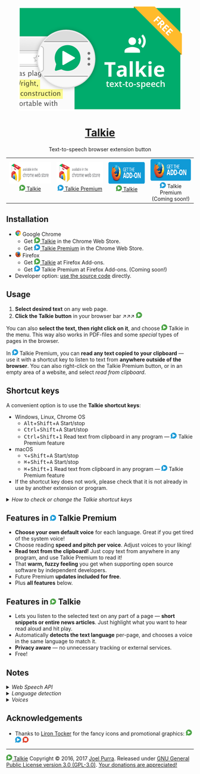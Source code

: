 <p align="center">
  <a href="https://joelpurra.com/projects/talkie/"><img src="./resources/tile/free/440x280/2017-07-30.png" alt="Talkie logotype, a speech bubble with a play button inside" width="440" height="280" border="0" /></a>
</p>
<h1 align="center">
  <a href="https://joelpurra.com/projects/talkie/">Talkie</a>
</h1>
<p align="center">
  Text-to-speech browser extension button
</p>
<table>
  <tr>
    <td align="center">
      <a href="https://chrome.google.com/webstore/detail/enfbcfmmdpdminapkflljhbfeejjhjjk"><img src="./resources/chrome-web-store/ChromeWebStore_Badge_v2_206x58.png" alt="Talkie is available for installation from the Chrome Web Store" width="206" height="58" border="0" /><br /><img src="./resources/icon/free/icon-play/icon-16x16.png" alt="Talkie play button" width="16" height="16" border="0" /> Talkie</a><br />&nbsp;
    </td>
    <td align="center">
      <a href="https://chrome.google.com/webstore/detail/madmpgibncancdmkjflnifcdakndkngo"><img src="./resources/chrome-web-store/ChromeWebStore_Badge_v2_206x58.png" alt="Talkie Premium is available for installation from the Chrome Web Store" width="206" height="58" border="0" /><br /><img src="./resources/icon/premium/icon-play/icon-16x16.png" alt="Talkie Premium play button" width="16" height="16" border="0" /> Talkie Premium</a><br />&nbsp;
    </td>
    <td align="center">
      <a href="https://addons.mozilla.org/en-US/firefox/addon/talkie/"><img src="./resources/firefox-amo/AMO-button_1.png" alt="Talkie is available for installation from the Chrome Web Store" width="172" height="60" border="0" /><br /><img src="./resources/icon/free/icon-play/icon-16x16.png" alt="Talkie play button" width="16" height="16" border="0" /> Talkie</a><br />&nbsp;
    </td>
    <td align="center">
      <a href="https://joelpurra.com/projects/talkie/#premium"><img src="./resources/firefox-amo/AMO-button_1.png" alt="Talkie is available for installation from the Chrome Web Store" width="172" height="60" border="0" /></a><br /><img src="./resources/icon/premium/icon-play/icon-16x16.png" alt="Talkie Premium play button" width="16" height="16" border="0" /> Talkie Premium<br />(Coming soon!)
    </td>
  </tr>
</table>



## Installation

- <img src="./resources/browser-logo/chrome_16x16.png" alt="Firefox logo" width="16" height="16" border="0" /> Google Chrome
  - Get <a href="https://chrome.google.com/webstore/detail/enfbcfmmdpdminapkflljhbfeejjhjjk"><img src="./resources/icon/free/icon-play/icon-16x16.png" alt="Talkie play button" width="16" height="16" border="0" /> Talkie</a> in the Chrome Web Store.
  - Get <a href="https://chrome.google.com/webstore/detail/madmpgibncancdmkjflnifcdakndkngo"><img src="./resources/icon/premium/icon-play/icon-16x16.png" alt="Talkie Premium play button" width="16" height="16" border="0" /> Talkie Premium</a> in the Chrome Web Store.
- <img src="./resources/browser-logo/firefox_16x16.png" alt="Firefox logo" width="16" height="16" border="0" /> Firefox
  - Get <a href="https://addons.mozilla.org/en-US/firefox/addon/talkie/"><img src="./resources/icon/free/icon-play/icon-16x16.png" alt="Talkie play button" width="16" height="16" border="0" /> Talkie</a> at Firefox Add-ons.
  - Get <img src="./resources/icon/premium/icon-play/icon-16x16.png" alt="Talkie Premium play button" width="16" height="16" border="0" /> Talkie Premium at Firefox Add-ons. (Coming soon!)
- Developer option: [use the source code](DEVELOP.md) directly.



## Usage

1. **Select desired text** on any web page.
1. **Click the Talkie button** in your browser bar ↗︎↗︎↗︎ <img src="resources/icon/free/icon-play/icon-16x16.png" alt="Talkie play button" width="16" height="16" border="0" />


You can also **select the text, then right click on it**, and choose <img src="resources/icon/free/icon-play/icon-16x16.png" alt="Talkie play button" width="16" height="16" border="0" /> Talkie in the menu. This way also works in PDF-files and some *special* types of pages in the browser.

In <img src="./resources/icon/premium/icon-play/icon-16x16.png" alt="Talkie Premium play button" width="16" height="16" border="0" /> Talkie Premium, you can **read any text copied to your clipboard** — use it with a shortcut key to listen to text from **anywhere outside of the browser**. You can also right-click on the Talkie Premium button, or in an empty area of a website, and select *read from clipboard*.



## Shortcut keys

A convenient option is to use the **Talkie shortcut keys**:

- Windows, Linux, Chrome OS
  - <kbd>Alt</kbd>+<kbd>Shift</kbd>+<kbd>A</kbd> Start/stop
  - <kbd>Ctrl</kbd>+<kbd>Shift</kbd>+<kbd>A</kbd> Start/stop
  - <kbd>Ctrl</kbd>+<kbd>Shift</kbd>+<kbd>1</kbd> Read text from clipboard in any program — <img src="./resources/icon/premium/icon-play/icon-16x16.png" alt="Talkie Premium play button" width="16" height="16" border="0" /> Talkie Premium feature
- macOS
  - <kbd>⌥</kbd>+<kbd>Shift</kbd>+<kbd>A</kbd> Start/stop
  - <kbd>⌘</kbd>+<kbd>Shift</kbd>+<kbd>A</kbd> Start/stop
  - <kbd>⌘</kbd>+<kbd>Shift</kbd>+<kbd>1</kbd> Read text from clipboard in any program — <img src="./resources/icon/premium/icon-play/icon-16x16.png" alt="Talkie Premium play button" width="16" height="16" border="0" /> Talkie Premium feature
- If the shortcut key does not work, please check that it is not already in use by another extension or program.



<details>
  <summary><em>How to check or change the Talkie shortcut keys</em></summary>

  <p>
    Note: changing the shortcut keys will not work in Firefox (tested on version 52). Let's hope Firefox implements this feature soon!
  </p>

  <ol>
    <li>
      In Chrome, click <em><a href="chrome://extensions/">Extensions</a></em> in the <em>Window</em> menu.
    </li>
    <li>
      At the bottom of the extensions list, click <em><a href="chrome://extensions/configureCommands">Keyboard shortcuts</a></em> in the lower right corner.
      <blockquote>
        <p align="center">
          <img src="resources/keyboard-shortcuts/talkie-keyboard-shortcuts-01.png" alt="Screenshot of Chrome's list of installed extensions, focusing on Talkie" title="Chrome's installed extensions" />
        </p>
      </blockquote>
    </li>
    <li>
      From the <em>Keyboard Shortcuts for Extensions and Apps</em> window you can check or change keyboard shortcuts for all Chrome extensions and apps. This way you also can verify that there are no shortcut key collisions between extensions.
      <blockquote>
        <p align="center">
          <img src="resources/keyboard-shortcuts/talkie-keyboard-shortcuts-02.png" alt="Screenshot of the Keyboard Shortcuts for Extensions and Apps window in Chrome, focusing on Talkie shortcuts" title="Talkie shortcuts in Chrome" />
        </p>
      </blockquote>
    </li>
  </ol>
  <p>
    You can also reach the extensions page directly with <a href="chrome://extensions/"><code>chrome://extensions/</code></a> and the keyboard shortcut configuration with <a href="chrome://extensions/configureCommands"><code>chrome://extensions/configureCommands</code></a>, but you might have to copy-paste the address manually.
  </p>
</details>



## Features in <img src="./resources/icon/premium/icon-play/icon-16x16.png" alt="Talkie Premium play button" width="16" height="16" border="0" /> Talkie Premium

- **Choose your own default voice** for each language. Great if you get tired of the system voice!
- Choose reading **speed and pitch per voice**. Adjust voices to your liking!
- **Read text from the clipboard!** Just copy text from anywhere in any program, and use Talkie Premium to read it!
- That **warm, fuzzy feeling** you get when supporting open source software by independent developers.
- Future Premium **updates included for free**.
- Plus **all features** below.



## Features in <img src="./resources/icon/free/icon-play/icon-16x16.png" alt="Talkie play button" width="16" height="16" border="0" /> Talkie

- Lets you listen to the selected text on any part of a page — **short snippets or entire news articles**. Just highlight what you want to hear read aloud and hit play.
- Automatically **detects the text language** per-page, and chooses a voice in the same language to match it.
- **Privacy aware** — no unnecessary tracking or external services.
- Free!



## Notes

<details>
  <summary><em>Web Speech API</em></summary>

  <p>
    Uses your browser's built-in <a href="https://www.w3.org/community/speech-api/">Web Speech API for text-to-speech (TTS)</a> known as <a href="https://dvcs.w3.org/hg/speech-api/raw-file/9a0075d25326/speechapi.html#tts-section">Speech Synthesis</a>.
  </p>

  <ul>
    <li>
      As the Web Speech API is implemented by your browser, your browser selection and settings may affect Talkie.
    </li>
    <li>
      All text and speech is processed internally by your browser. While ultimately depending on your specific browser, processing is expected to be done on your own machine and not use a server.
    </li>
    <li>
      Sound is only produced, never recorded.
    </li>
  </ul>
</details>



<details>
  <summary><em>Language detection</em></summary>

  <p>
    Not all languages are supported; consult your browser's voice documentation.
  </p>

  <p>
    The language detection is done in four steps, where the first valid value is chosen. If no language was detected, a notice is spoken (in English).
  </p>

  <ol>
    <li>
      Your browser's text language detection for the selection, using word and sentence analysis.
    </li>
    <li>
      The first available <code>lang="..."</code> attribute from the selected text's parent HTML elements.
    </li>
    <li>
      The <code>lang="..."</code> attribute from the HTML root element of the current page (or frame).
    </li>
    <li>
      Your browser's page primary language detection.
    </li>
  </ol>

  <p>
    The Web Speech API can use more than one voice per language (currently over 20 for <code>en-US</code> in Google Chrome version 55), as well as modify speech rate (speed) and pitch. These options have been implemented in <img src="./resources/icon/premium/icon-play/icon-16x16.png" alt="Talkie Premium play button" width="16" height="16" border="0" /> Talkie Premium as a paid feature for those who install the extension through the <a href="https://chrome.google.com/webstore/detail/madmpgibncancdmkjflnifcdakndkngo">Chrome Web Store</a> or <a href="https://joelpurra.com/projects/talkie/#premium">Firefox Add-ons</a>.
  </p>
</details>



<details>
  <summary><em>Voices</em></summary>

  <p>
    The voices for each language are provided by your browser. For this reason the list may differ depending on your browser, browser version, operating system, and any other installed extensions/software.
  </p>

  <p>
    You can see the list of languages/voices available in your specific browser, as well as speak out sample text, in the Talkie options. This is a good start in figuring out why a certain language might not be read out loud as expected.
  </p>

  <p>
    In case you have no voices for TTS installed at all, try installing <a href="https://chrome.google.com/webstore/detail/us-english-female-text-to/pkidpnnapnfgjhfhkpmjpbckkbaodldb">US English Female Text-to-speech (by Google)</a>. This should enable at least US English websites to be spoken by Talkie.
  </p>

<details>
  <summary><em>Example list of voices available in Google Chrome version 55</em></summary>

  <p>
    The total number of voices is 83.
  </p>

  <ul>
    <li><strong>ar-SA:</strong> Tarik</li>
    <li><strong>cs-CZ:</strong> Zuzana</li>
    <li><strong>da-DK:</strong> Sara</li>
    <li><strong>de-DE:</strong> Anna, Google Deutsch</li>
    <li><strong>el-GR:</strong> Melina</li>
    <li><strong>en:</strong> Fiona</li>
    <li><strong>en-AU:</strong> Karen</li>
    <li><strong>en-GB:</strong> Daniel, Google UK English Female, Google UK English Male</li>
    <li><strong>en-IE:</strong> Moira</li>
    <li><strong>en-IN:</strong> Veena</li>
    <li><strong>en-US:</strong> Agnes, Albert, Alex, Bad News, Bahh, Bells, Boing, Bruce, Bubbles, Cellos, Deranged, Fred, Good News, Google US English, Hysterical, Junior, Kathy, Pipe Organ, Princess, Ralph, Samantha, Trinoids, Vicki, Victoria, Whisper, Zarvox</li>
    <li><strong>en-ZA:</strong> Tessa</li>
    <li><strong>es-AR:</strong> Diego</li>
    <li><strong>es-ES:</strong> Google español, Monica</li>
    <li><strong>es-MX:</strong> Paulina</li>
    <li><strong>es-US:</strong> Google español de Estados Unidos</li>
    <li><strong>fi-FI:</strong> Satu</li>
    <li><strong>fr-CA:</strong> Amelie</li>
    <li><strong>fr-FR:</strong> Google français, Thomas</li>
    <li><strong>he-IL:</strong> Carmit</li>
    <li><strong>hi-IN:</strong> Google हिन्दी, Lekha</li>
    <li><strong>hu-HU:</strong> Mariska</li>
    <li><strong>id-ID:</strong> Damayanti, Google Bahasa Indonesia</li>
    <li><strong>it-IT:</strong> Alice, Google italiano</li>
    <li><strong>ja-JP:</strong> Google 日本語, Kyoko</li>
    <li><strong>ko-KR:</strong> Google 한국의, Yuna</li>
    <li><strong>nb-NO:</strong> Nora</li>
    <li><strong>nl-BE:</strong> Ellen</li>
    <li><strong>nl-NL:</strong> Google Nederlands, Xander</li>
    <li><strong>pl-PL:</strong> Google polski, Zosia</li>
    <li><strong>pt-BR:</strong> Google português do Brasil, Luciana</li>
    <li><strong>pt-PT:</strong> Joana</li>
    <li><strong>ro-RO:</strong> Ioana</li>
    <li><strong>ru-RU:</strong> Google русский, Milena</li>
    <li><strong>sk-SK:</strong> Laura</li>
    <li><strong>sv-SE:</strong> Alva</li>
    <li><strong>th-TH:</strong> Kanya</li>
    <li><strong>tr-TR:</strong> Yelda</li>
    <li><strong>zh-CN:</strong> Google 普通话（中国大陆）, Ting-Ting</li>
    <li><strong>zh-HK:</strong> Google 粤語（香港）, Sin-ji</li>
    <li><strong>zh-TW:</strong> Google 國語（臺灣）, Mei-Jia</li>
  </ul>
</details>
</details>



## Acknowledgements

- Thanks to [Liron Tocker](http://liron.de/) for the fancy icons and promotional graphics: <img src="resources/icon/free/icon-play/icon-16x16.png" alt="Talkie play button" width="16" height="16" border="0" /> <img src="resources/icon/premium/icon-play/icon-16x16.png" alt="Talkie Premium play button" width="16" height="16" border="0" /> <img src="resources/icon/free/icon-stop/icon-16x16.png" alt="Talkie stop button" width="16" height="16" border="0" />



---

<a href="https://joelpurra.com/projects/talkie/"><img src="resources/icon/free/icon-play/icon-16x16.png" alt="Talkie play button" width="16" height="16" border="0" /> Talkie</a> Copyright &copy; 2016, 2017 [Joel Purra](https://joelpurra.com/). Released under [GNU General Public License version 3.0 (GPL-3.0)](https://www.gnu.org/licenses/gpl.html). [Your donations are appreciated!](https://joelpurra.com/donate/)

